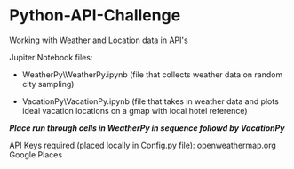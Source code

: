 # Python-API-Challenge
Working with Weather and Location data in API's

Jupiter Notebook files:

* WeatherPy\WeatherPy.ipynb (file that collects weather data on random city sampling)

* VacationPy\VacationPy.ipynb (file that takes in weather data and plots ideal vacation locations on a gmap with local hotel reference)

**_Place run through cells in WeatherPy in sequence followd by VacationPy_**

API Keys required (placed locally in Config.py file):
 openweathermap.org
 Google Places 
